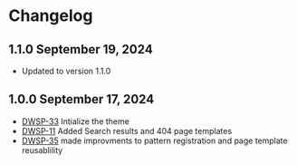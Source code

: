 # Changelog

## 1.1.0 September 19, 2024

-   Updated to version 1.1.0

## 1.0.0 September 17, 2024

-  [DWSP-33](https://citz-gdx.atlassian.net/browse/DSWP-33) Intialize the theme 
-  [DWSP-11](https://citz-gdx.atlassian.net/browse/DSWP-11) Added Search results and 404 page templates 
-  [DWSP-35](https://citz-gdx.atlassian.net/browse/DSWP-35) made improvments to pattern registration and page template reusablility 
